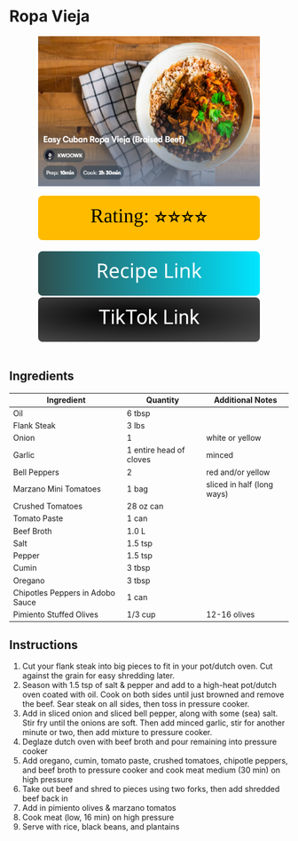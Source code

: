 # Ropa Vieja
<p align="center">
  <img src="images/ropa-vieja.png" width="400" height="270">
</p>

<div align="center">
  <img src="../../graphics/svg/stars-4.svg" alt="Rating">
</div>

<br>

<div align="center">
  <a href="https://recipe-integration.whisk.com/recipe-integration/view/107b008fa5d22394b32acc3f7575d17fcc9?utm_source=partner&utm_medium=tiktok&utm_campaign=recipe-integration">
    <img src="../../graphics/svg/link-button-recipe.svg" alt="Recipe Link">
  </a>
</div>

<div align="center">
  <a href="https://www.tiktok.com/@letskwoowk/video/7128457768037666053?_r=1&_t=8VfMfXZ8Xpz&is_from_webapp=v1&item_id=7128457768037666053">
    <img src="../../graphics/svg/link-button-tiktok.svg" alt="TikTok Link">
  </a>
</div>

<br>

## Ingredients
| Ingredient | Quantity | Additional Notes |
| --- | --- | --- |
| Oil | 6 tbsp |
| Flank Steak | 3 lbs |
| Onion | 1 | white or yellow |
| Garlic | 1 entire head of cloves | minced |
| Bell Peppers | 2 | red and/or yellow |
| Marzano Mini Tomatoes | 1 bag | sliced in half (long ways) |
| Crushed Tomatoes | 28 oz can |
| Tomato Paste | 1 can |
| Beef Broth | 1.0 L |
| Salt | 1.5 tsp |
| Pepper | 1.5 tsp |
| Cumin | 3 tbsp |
| Oregano | 3 tbsp |
| Chipotles Peppers in Adobo Sauce | 1 can |
| Pimiento Stuffed Olives | 1/3 cup | 12-16 olives |

## Instructions
1. Cut your flank steak into big pieces to fit in your pot/dutch oven. Cut against the grain for easy shredding later.
1. Season with 1.5 tsp of salt & pepper and add to a high-heat pot/dutch oven coated with oil. Cook on both sides until just browned and remove the beef. Sear steak on all sides, then toss in pressure cooker.
1. Add in sliced onion and sliced bell pepper, along with some (sea) salt. Stir fry until the onions are soft. Then add minced garlic, stir for another minute or two, then add mixture to pressure cooker.
1. Deglaze dutch oven with beef broth and pour remaining into pressure cooker
1. Add oregano, cumin, tomato paste, crushed tomatoes, chipotle peppers, and beef broth to pressure cooker and cook meat medium (30 min) on high pressure
1. Take out beef and shred to pieces using two forks, then add shredded beef back in
1. Add in pimiento olives & marzano tomatos
1. Cook meat (low, 16 min) on high pressure
1. Serve with rice, black beans, and plantains
